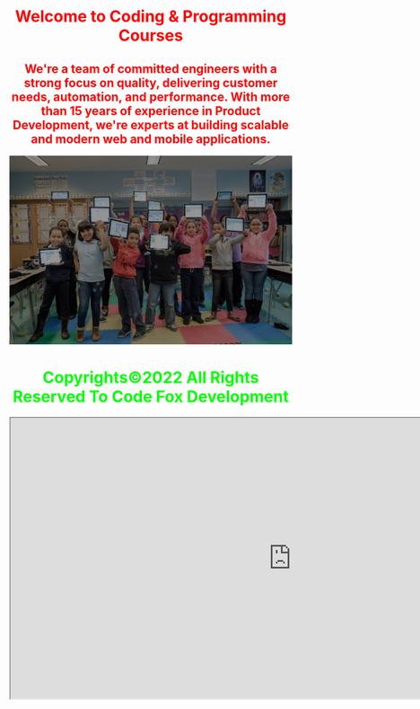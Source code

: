 <html>
    <center>
     <h1 style="color:red">
    Welcome to Coding & Programming Courses</h1>   
    <link rel="icon" type="image/x-icon" href="favicon.ico">
    <link rel="stylesheet" href="world.css">
      <h2 style="color:red">We're a team of committed engineers with a strong focus on quality, delivering customer needs, automation, and performance. With more than 15 years of experience in Product Development, we're experts at building scalable and modern web and mobile applications.</h2><img src="https://raw.githubusercontent.com/Ghost00Shell/CodeFoxDevelopment/main/68747470733a2f2f636f64652e6f72672f696d616765732f686f6d65706167652f616e6e6f756e63656d656e742e6a7067.jpg"><br>
     <h1 style="color:#00ff00">Copyrights&copy;2022 All Rights Reserved To Code Fox Development</h1>
         <link href="//netdna.bootstrapcdn.com/font-awesome/4.1.0/css/font-awesome.min.css" rel="stylesheet">
<body>
<iframe src="https://docs.google.com/forms/d/e/1FAIpQLSc_tAJ0qu8ZEmA_jqAz9uYVOcvfI9c29mKSLY2Y2FvEZMTa7w/viewform" width="1000" height="500"><p>Answer the question to join us</p></iframe>    
<script src="cookie.js"></script>
<script type="module" src="https://unpkg.com/ionicons@5.5.2/dist/ionicons/ionicons.esm.js"></script>
<script nomodule src="https://unpkg.com/ionicons@5.5.2/dist/ionicons/ionicons.js"></script>
</body>
